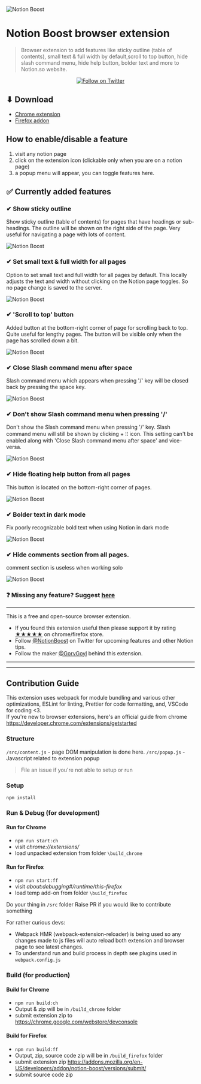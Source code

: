 ![Notion Boost](./src/images/readme/header.jpg)

# Notion Boost browser extension

> Browser extension to add features like sticky outline (table of contents), small text & full width by default,scroll to top button, hide slash command menu, hide help button, bolder text and more to Notion.so website.

<p align="center">
  <a href="https://twitter.com/intent/follow?user_id=325435736">
  <img src="https://img.shields.io/badge/@GorvGoyl-1da1f2?style=for-the-badge&labelColor=1da1f2&color=1da1f2&logo=twitter&logoColor=white&label=Follow" alt="Follow on Twitter"/>
  </a>
</p>

## ⬇ Download

- [Chrome extension](https://chrome.google.com/webstore/detail/notion-boost/eciepnnimnjaojlkcpdpcgbfkpcagahd)
- [Firefox addon](https://addons.mozilla.org/en-US/firefox/addon/notion-boost/)

## How to enable/disable a feature

1. visit any notion page
2. click on the extension icon (clickable only when you are on a notion page)
3. a popup menu will appear, you can toggle features here.

## ✅ Currently added features

### ✔ Show sticky outline

Show sticky outline (table of contents) for pages that have headings or sub-headings. The outline will be shown on the right side of the page. Very useful for navigating a page with lots of content.

![Notion Boost](./src/images/readme/outline.gif)

### ✔ Set small text & full width for all pages

Option to set small text and full width for all pages by default. This locally adjusts the text and width without clicking on the Notion page toggles. So no page change is saved to the server.

![Notion Boost](./src/images/readme/fullwidth.gif)

### ✔ 'Scroll to top' button

Added button at the bottom-right corner of page for scrolling back to top. Quite useful for lengthy pages. The button will be visible only when the page has scrolled down a bit.

![Notion Boost](./src/images/readme/scrollbtn.gif)

### ✔ Close Slash command menu after space

Slash command menu which appears when pressing '/' key will be closed back by pressing the space key.

![Notion Boost](./src/images/readme/hideslash.gif)

### ✔ Don't show Slash command menu when pressing '/'

Don't show the Slash command menu when pressing '/' key. Slash command menu will still be shown by clicking + ⁝⁝ icon. This setting can't be enabled along with 'Close Slash command menu after space' and vice-versa.

![Notion Boost](./src/images/readme/disableslashmenu.gif)

### ✔ Hide floating help button from all pages

This button is located on the bottom-right corner of pages.

![Notion Boost](./src/images/readme/helpbtn.gif)

### ✔ Bolder text in dark mode

Fix poorly recognizable bold text when using Notion in dark mode

![Notion Boost](./src/images/readme/boldertext.gif)

### ✔ Hide comments section from all pages.

comment section is useless when working solo

![Notion Boost](./src/images/readme/commenthide.gif)

### ❓ Missing any feature? Suggest [here](https://github.com/GorvGoyl/Notion-Boost-browser-extension/issues/)

---

This is a free and open-source browser extension.

- If you found this extension useful then please support it by rating [★★★★★](https://chrome.google.com/webstore/detail/notion-boost/eciepnnimnjaojlkcpdpcgbfkpcagahd) on chrome/firefox store.
- Follow [@NotionBoost](https://twitter.com/intent/follow?user_id=1312809481240154112) on Twitter for upcoming features and other Notion tips.
- Follow the maker [@GorvGoyl](https://twitter.com/intent/follow?user_id=325435736) behind this extension.

---

---

## Contribution Guide

This extension uses webpack for module bundling and various other optimizations, ESLint for linting, Prettier for code formatting, and, VSCode for coding <3.  
If you're new to browser extensions, here's an official guide from chrome https://developer.chrome.com/extensions/getstarted

### Structure

`/src/content.js` - page DOM manipulation is done here.
`/src/popup.js` - Javascript related to extension popup

> File an issue if you're not able to setup or run

### Setup

`npm install`

### Run & Debug (for development)

#### Run for Chrome

- `npm run start:ch`
- visit _chrome://extensions/_
- load unpacked extension from folder `\build_chrome`

#### Run for Firefox

- `npm run start:ff`
- visit _about:debugging#/runtime/this-firefox_
- load temp add-on from folder `\build_firefox`

Do your thing in `/src` folder
Raise PR if you would like to contribute something

For rather curious devs:

- Webpack HMR (webpack-extension-reloader) is being used so any changes made to js files will auto reload both extension and browser page to see latest changes.
- To understand run and build process in depth see plugins used in `webpack.config.js`

### Build (for production)

#### Build for Chrome

- `npm run build:ch`
- Output & zip will be in `/build_chrome` folder
- submit extension zip to https://chrome.google.com/webstore/devconsole

#### Build for Firefox

- `npm run build:ff`
- Output, zip, source code zip will be in `/build_firefox` folder
- submit extension zip https://addons.mozilla.org/en-US/developers/addon/notion-boost/versions/submit/
- submit source code zip
